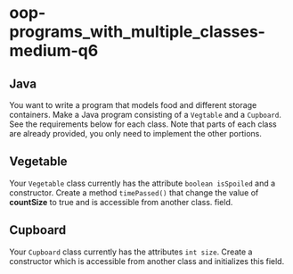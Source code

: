 # oop-programs_with_multiple_classes-medium-q6

## Java

You want to write a program that models food and different storage containers. Make a Java program consisting of
a `Vegtable` and a `Cupboard`. See the requirements below for each class. Note that parts of each class are
already provided, you only need to implement the other portions.


## Vegetable

Your `Vegetable` class currently has the attribute `boolean isSpoiled` and a constructor. Create a
method `timePassed()` that change the value of **countSize** to true and is accessible from another class.
field.

## Cupboard
Your `Cupboard` class currently has the attributes `int size`. Create a
constructor which is accessible from another class and initializes this field.